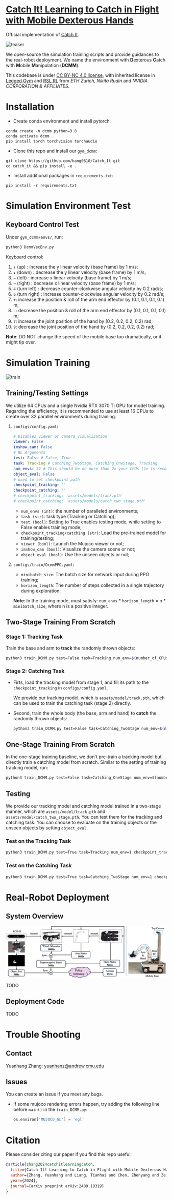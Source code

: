 # [Catch It! Learning to Catch in Flight with Mobile Dexterous Hands](https://mobile-dex-catch.github.io/)
Official implementation of [Catch It](https://arxiv.org/abs/2409.10319). 

<div style="display: flex; align-items: center;">
    <img src="./assets/media/videos/teaser.gif" alt="teaser" style="margin-right: 10px;">
</div>

We open-source the simulation training scripts and provide guidances to the real-robot deployment. We name the environment with **D**exterous **C**atch with **M**obile **M**anipulation (**DCMM**).

This codebase is under [CC BY-NC 4.0 license](https://creativecommons.org/licenses/by-nc/4.0/deed.en), with inherited license in [Legged Gym](training/legged_gym) and [RSL RL](training/rsl_rl) from *ETH Zurich, Nikita Rudin* and *NVIDIA CORPORATION & AFFILIATES*.

# Installation
- Create conda environment and install pytorch:
```
conda create -n dcmm python=3.8
conda activate dcmm
pip install torch torchvision torchaudio
```
- Clone this repo and install our `gym_dcmm`:
```
git clone https://github.com/hang0610/Catch_It.git
cd catch_it && pip install -e .
```
- Install additional packages in `requirements.txt`:
```
pip install -r requirements.txt
```

<!-- # Space Definition
## Observation Space (dim=30)
- base (dim=2): Dict
  - v_lin: 2d linear velocities
- arm (dim=10): Dict
  - ee_pos3d: 3d position of the end-effector
  - ee_v_lin_3d: 3d linear veloity of the end-effector
  - ee_quat: quaternion of the end-effector
- hand (dim=12): 12 joint positions of the hand
- object (dim=6): Dict
  - pos3d: 3d position of the object
  - v_lin_3d: 3d linear velocity of the object
## Actions Space (dim=18)
- base (dim=2): 2d linear velocities of the mobile base
- arm (dim=4): delta x-y-z and delta roll of the arm
- hand (dim=12): 12 delta joint positions of the hand -->

# Simulation Environment Test
## Keyboard Control Test
Under `gym_dcmm/envs/`, run:

```bash
python3 DcmmVecEnv.py
```

Keyboard control:

1. `↑` (up) : increase the y linear velocity (base frame) by 1 m/s;
2. `↓` (down) : decrease the y linear velocity (base frame) by 1 m/s;
3. `←` (left) : increase x linear velocity (base frame) by 1 m/s;
4. `→` (right) : decrease x linear velocity (base frame) by 1 m/s;
5. `4` (turn left) : decrease counter-clockwise angular velocity by 0.2 rad/s;
6. `6` (turn right) : increase counter-clockwise angular velocity by 0.2 rad/s;
7. `+`: increase the position & roll of the arm end effector by (0.1, 0.1, 0.1, 0.1) m;
8. `-`: decrease the position & roll of the arm end effector by (0.1, 0.1, 0.1, 0.1) m;
9. `7`: increase the joint position of the hand by (0.2, 0.2, 0.2, 0.2) rad;
10. `9`: decrease the joint position of the hand by (0.2, 0.2, 0.2, 0.2) rad;

**Note**: DO NOT change the speed of the mobile base too dramatically, or it might tip over.

# Simulation Training
<div style="display: flex; align-items: center;">
    <img src="./assets/media/videos/train.gif" alt="train" style="margin-right: 10px;">
</div>

## Training/Testing Settings
We utilize 64 CPUs and a single Nvidia RTX 3070 Ti GPU for model training. Regarding the efficiency, it is recommended to use at least 16 CPUs to create over 32 parallel environments during training.
1. `configs/config.yaml`: 

    ```yaml
    # Disables viewer or camera visualization
    viewer: False
    imshow_cam: False
    # RL Arguments
    test: False # False, True
    task: Tracking # Catching_TwoStage, Catching_OneStage, Tracking
    num_envs: 32 # This should be no more than 2x your CPUs (1x is recommended)
    object_eval: False
    # used to set checkpoint path
    checkpoint_tracking: ''
    checkpoint_catching: ''
    # checkpoint_tracking: 'assets/models/track.pth'
    # checkpoint_catching: 'assets/models/catch_two_stage.pth'
    ```
    * `num_envs (int)`: the number of paralleled environments;
    * `task (str)`: task type (Tracking or Catching);
    * `test (bool)`: Setting to True enables testing mode, while setting to False enables training mode;
    * `checkpoint_tracking/catching (str)`: Load the pre-trained model for training/testing;
    * `viewer (bool)`: Launch the Mujoco viewer or not;
    * `imshow_cam (bool)`: Visualize the camera scene or not;
    * `object_eval (bool)`: Use the unseen objects or not;
2. `configs/train/DcmmPPO.yaml`:
    * `minibatch_size`: The batch size for network input during PPO training;
    * `horizon_length`: The number of steps collected in a single trajectory during exploration;

    **Note**: In the training mode, must satisfy: `num_envs` * `horizon_length` = n * `minibatch_size`, where n is a positive integer.

## Two-Stage Training From Scratch
### Stage 1: Tracking Task
Train the base and arm to **track** the randomly thrown objects:
```bash
python3 train_DCMM.py test=False task=Tracking num_env=$(number_of_CPUs)
```

### Stage 2: Catching Task
* Firts, load the tracking model from stage 1, and fill its path to the `checkpoint_tracking` in `configs/config.yaml`.

  We provide our tracking model, which is `assets/model/track.pth`, which can be used to train the catching task (stage 2) directly.

* Second, train the whole body (the base, arm and hand) to **catch** the randomly thrown objects:
  ```bash
  python3 train_DCMM.py test=False task=Catching_TwoStage num_env=$(number_of_CPUs) checkpoint_tracking=$(path_to_tracking_model)
  ``` 

## One-Stage Training From Scratch
In the one-stage training baseline, we don't pre-train a tracking model but directly train a catching model from scratch. Similar to the setting of training tracking model, run:
```bash
python3 train_DCMM.py test=False task=Catching_OneStage num_env=$(number_of_CPUs)
```


## Testing
We provide our tracking model and catching model trained in a two-stage manner, which are `assets/model/track.pth` and `assets/model/catch_two_stage.pth`. You can test them for the tracking and catching task. You can choose to evaluate on the training objects or the unseen objects by setting `object_eval`.

### Test on the Tracking Task
```bash
python3 train_DCMM.py test=True task=Tracking num_env=1 checkpoint_tracking=$(path_to_tracking_model) object_eval=True
```
### Test on the Catching Task
```bash
python3 train_DCMM.py test=True task=Catching_TwoStage num_env=1 checkpoint_catching=$(path_to_catching_model) object_eval=True
```
# Real-Robot Deployment
## System Overview
<div style="display: flex; align-items: center;">
    <img src="./assets/media/imgs/real_robot.png" alt="real_robot" style="margin-right: 10px;">
</div>

TODO

## Deployment Code
TODO

# Trouble Shooting
## Contact
Yuanhang Zhang: yuanhanz@andrew.cmu.edu

## Issues
You can create an issue if you meet any bugs.

* If some mujoco rendering errors happen, try adding the following line before `main()` in the `train_DCMM.py`:
  ```python
  os.environ['MUJOCO_GL'] = 'egl'
  ```


# Citation

Please consider citing our paper if you find this repo useful:
```bibtex
@article{zhang2024catchitlearningcatch,
  title={Catch It! Learning to Catch in Flight with Mobile Dexterous Hands},
  author={Zhang, Yuanhang and Liang, Tianhai and Chen, Zhenyang and Ze, Yanjie and Xu, Huazhe},
  year={2024},
  journal={arXiv preprint arXiv:2409.10319}
}

```